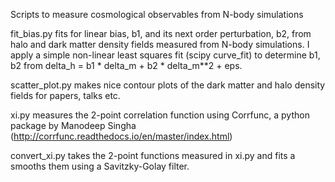 Scripts to measure cosmological observables from N-body simulations

fit_bias.py fits for linear bias, b1, and its next order perturbation,
b2, from halo and dark matter density fields measured from N-body
simulations. I apply a simple non-linear least squares fit (scipy
curve_fit) to determine b1, b2 from delta_h = b1 * delta_m + b2 *
delta_m**2 + eps.

scatter_plot.py makes nice contour plots of the dark matter and halo
density fields for papers, talks etc.

xi.py measures the 2-point correlation function using Corrfunc, a
python package by Manodeep Singha
(http://corrfunc.readthedocs.io/en/master/index.html)

convert_xi.py takes the 2-point functions measured in xi.py and fits a
smooths them using a Savitzky-Golay filter. 
